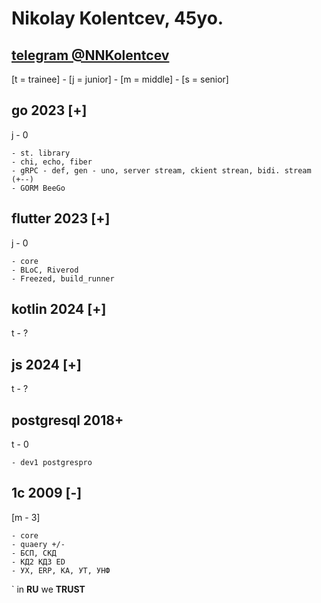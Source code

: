 # Nikolay Kolentcev, 45yo. 


[telegram @NNKolentcev](!https:\t.me\@NNKolentcev) 
---
[t = trainee] - [j = junior] - [m = middle] - [s = senior]  

## **go** 2023 [+]   
j - 0  


    - st. library  
    - chi, echo, fiber  
    - gRPC - def, gen - uno, server stream, ckient strean, bidi. stream (+--)  
    - GORM BeeGo  

## **flutter** 2023 [+]  
j - 0

    - core  
    - BLoC, Riverod  
    - Freezed, build_runner  

## **kotlin** 2024 [+]
t - ?

## **js** 2024 [+]  
t - ?



## **postgresql** 2018+  
t - 0  


    - dev1 postgrespro  

## **1c** 2009 [-]  
[m - 3]  


    - core  
    - quaery +/-  
    - БСП, СКД  
    - КД2 КД3 ED  
    - УХ, ERP, KA, УТ, УНФ  

` in **RU** we **TRUST**
